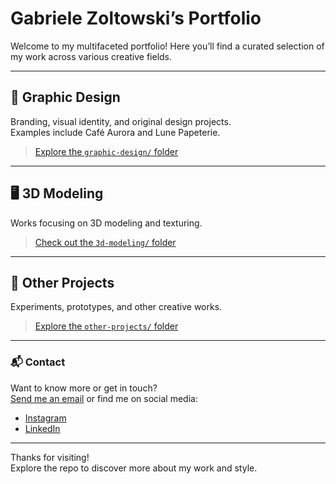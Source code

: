 # Gabriele Zoltowski’s Portfolio

Welcome to my multifaceted portfolio! Here you’ll find a curated selection of my work across various creative fields.

---

## 🎨 Graphic Design

Branding, visual identity, and original design projects.  
Examples include Café Aurora and Lune Papeterie.

> [Explore the `graphic-design/` folder](./graphic-design)

---

## 🖥️ 3D Modeling

Works focusing on 3D modeling and texturing.

> [Check out the `3d-modeling/` folder](./3d-modeling)

---

## 🚀 Other Projects

Experiments, prototypes, and other creative works.

> [Explore the `other-projects/` folder](./other-projects)

---

### 📬 Contact

Want to know more or get in touch?  
[Send me an email](gabe.b.zoltca@gmail.com) or find me on social media:

- [Instagram](https://www.instagram.com/nyxari1_art/)  
- [LinkedIn](https://www.linkedin.com/in/gabriele-zoltowski/)

---

Thanks for visiting!  
Explore the repo to discover more about my work and style.
